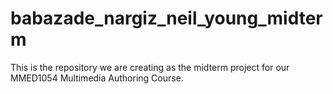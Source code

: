 # babazade_nargiz_neil_young_midterm
This is the repository we are creating as the midterm project for our MMED1054 Multimedia Authoring Course.
